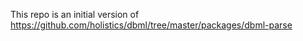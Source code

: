 This repo is an initial version of https://github.com/holistics/dbml/tree/master/packages/dbml-parse